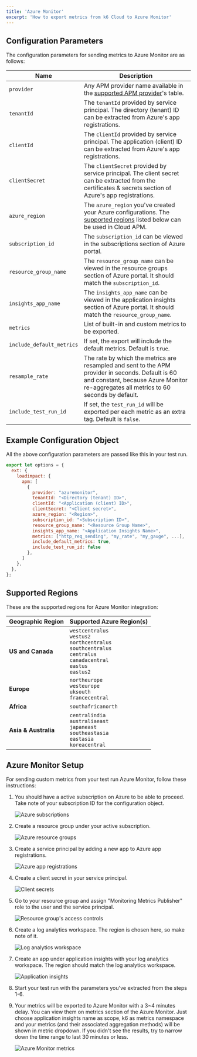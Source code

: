 ```yaml
---
title: 'Azure Monitor'
excerpt: 'How to export metrics from k6 Cloud to Azure Monitor'
---
```


## Configuration Parameters

The configuration parameters for sending metrics to Azure Monitor are as follows:

| Name                      | Description                                                                                                                                                                                |
| ------------------------- | ------------------------------------------------------------------------------------------------------------------------------------------------------------------------------------------ |
| `provider`                | Any APM provider name available in the [supported APM provider](/cloud/integrations/cloud-apm#supported-apm-providers)'s table.                                                            |
| `tenantId`                | The `tenantId` provided by service principal. The directory (tenant) ID can be extracted from Azure's app registrations.                                                                   |
| `clientId`                | The `clientId` provided by service principal. The application (client) ID can be extracted from Azure's app registrations.                                                                 |
| `clientSecret`            | The `clientSecret` provided by service principal. The client secret can be extracted from the certificates & secrets section of Azure's app registrations.                                 |
| `azure_region`            | The `azure_region` you've created your Azure configurations. The [supported regions](#supported-regions) listed below can be used in Cloud APM.                                            |
| `subscription_id`         | The `subscription_id` can be viewed in the subscriptions section of Azure portal.                                                                                                          |
| `resource_group_name`     | The `resource_group_name` can be viewed in the resource groups section of Azure portal. It should match the `subscription_id`.                                                             |
| `insights_app_name`       | The `insights_app_name` can be viewed in the application insights section of Azure portal. It should match the `resource_group_name`.                                                      |
| `metrics`                 | List of built-in and custom metrics to be exported.                                                                                                                                        |
| `include_default_metrics` | If set, the export will include the default metrics. Default is `true`.                                                                                                                    |
| `resample_rate`           | The rate by which the metrics are resampled and sent to the APM provider in seconds. Default is 60 and constant, because Azure Monitor re-aggregates all metrics to 60 seconds by default. |
| `include_test_run_id`     | If set, the `test_run_id` will be exported per each metric as an extra tag. Default is `false`.                                                                                            |

## Example Configuration Object

All the above configuration parameters are passed like this in your test run.

```javascript
export let options = {
  ext: {
    loadimpact: {
      apm: [
        {
          provider: "azuremonitor",
          tenantId: "<Directory (tenant) ID>",
          clientId: "<Application (client) ID>",
          clientSecret: "<Client secret>",
          azure_region: "<Region>",
          subscription_id: "<Subscription ID>",
          resource_group_name: "<Resource Group Name>",
          insights_app_name: "<Application Insights Name>",
          metrics: ["http_req_sending", "my_rate", "my_gauge", ...],
          include_default_metrics: true,
          include_test_run_id: false
        },
      ]
    },
  },
};
```

## Supported Regions

These are the supported regions for Azure Monitor integration:

| Geographic Region    | Supported Azure Region(s)                                                                                                              |
| -------------------- | -------------------------------------------------------------------------------------------------------------------------------------- |
| **US and Canada**    | `westcentralus`<br/>`westus2`<br/>`northcentralus`<br/>`southcentralus`<br/>`centralus`<br/>`canadacentral`<br/>`eastus`<br/>`eastus2` |
| **Europe**           | `northeurope`<br/>`westeurope`<br/>`uksouth`<br/>`francecentral`                                                                       |
| **Africa**           | `southafricanorth`                                                                                                                     |
| **Asia & Australia** | `centralindia`<br/>`australiaeast`<br/>`japaneast`<br/>`southeastasia`<br/>`eastasia`<br/>`koreacentral`                               |

## Azure Monitor Setup

For sending custom metrics from your test run Azure Monitor, follow these instructions:

1. You should have a active subscription on Azure to be able to proceed. Take note of your subscription ID for the configuration object.

    ![Azure subscriptions](images/azure-subscriptions.png)
2. Create a resource group under your active subscription.

    ![Azure resource groups](images/azure-resource-groups.png)
3. Create a service principal by adding a new app to Azure app registrations.

    ![Azure app registrations](images/azure-app-registrations.png)
4. Create a client secret in your service principal.

    ![Client secrets](images/client-secrets.png)
5. Go to your resource group and assign "Monitoring Metrics Publisher" role to the user and the service principal.

    ![Resource group's access controls](images/rg-access-controls.png)
6. Create a log analytics workspace. The region is chosen here, so make note of it.

    ![Log analytics workspace](images/azure-log-analytics-workspace.png)
7. Create an app under application insights with your log analytics workspace. The region should match the log analytics workspace.

    ![Application insights](images/azure-application-insights.png)
8. Start your test run with the parameters you've extracted from the steps 1-6.
9. Your metrics will be exported to Azure Monitor with a 3~4 minutes delay. You can view them on metrics section of the Azure Monitor. Just choose application insights name as scope, k6 as metrics namespace and your metrics (and their associated aggregation methods) will be shown in metric dropdown. If you didn't see the results, try to narrow down the time range to last 30 minutes or less.

    ![Azure Monitor metrics](images/azure-monitor.png)
